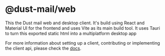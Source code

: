 # @dust-mail/web

This the Dust mail web and desktop client. It's build using React and Material UI for the frontend and uses Vite as its main build tool. It uses Tauri to turn this exported static html into a multiplatform desktop app

For more information about setting up a client, contributing or implementing the client api, please check the [docs](https://docs.dust.email).
